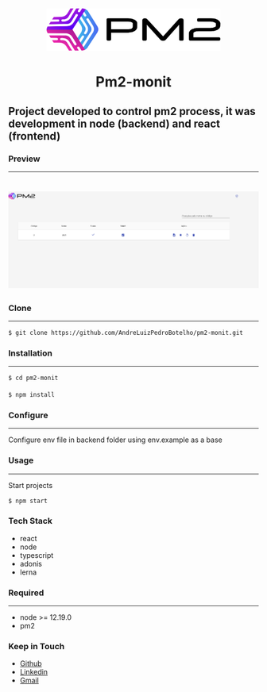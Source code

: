 <h1 align="center">
  <img alt="Logo" title="#Logo" width="350" src="./logo.png" />
  <h1 align="center">Pm2-monit</h1> 

</h1>


## Project developed to control pm2 process, it was development in node (backend) and react (frontend)


### Preview
---

<h1 align="center">

  <img alt="Preview" title="#Preview" src="./preview.png" />

</h1>

### Clone

---

```sh
$ git clone https://github.com/AndreLuizPedroBotelho/pm2-monit.git
```

### Installation

---

```sh
$ cd pm2-monit

$ npm install
```

### Configure

---

Configure env file in backend folder using env.example as a base

### Usage

---

Start projects

```sh
$ npm start
```

### Tech Stack

- react 
- node
- typescript
- adonis
- lerna


### Required

---

- node >= 12.19.0 
- pm2


### Keep in Touch

- [Github](https://github.com/AndreLuizPedroBotelho)
- [Linkedin](https://www.linkedin.com/in/andr%C3%A9-luiz-pedro-botelho/)
- [Gmail](andrepedrobotelho@gmail.com)


